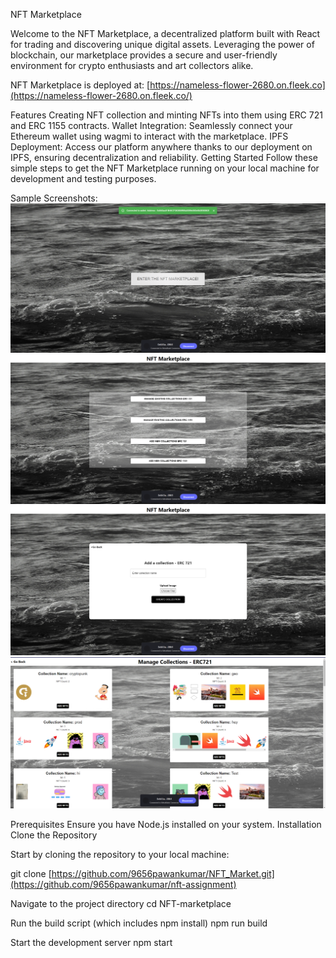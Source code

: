 NFT Marketplace

Welcome to the NFT Marketplace, a decentralized platform built with React for trading and discovering unique digital assets. Leveraging the power of blockchain, our marketplace provides a secure and user-friendly environment for crypto enthusiasts and art collectors alike.

NFT Marketplace is deployed at: [https://nameless-flower-2680.on.fleek.co](https://nameless-flower-2680.on.fleek.co/)




Features
Creating NFT collection and minting NFTs into them using ERC 721 and ERC 1155 contracts.
Wallet Integration: Seamlessly connect your Ethereum wallet using wagmi to interact with the marketplace.
IPFS Deployment: Access our platform anywhere thanks to our deployment on IPFS, ensuring decentralization and reliability.
Getting Started
Follow these simple steps to get the NFT Marketplace running on your local machine for development and testing purposes.

Sample Screenshots:
![screen1](screen1.png)
![screen2](screen2.png)
![screen3](screen3.png)
![screen4](screen4.png)

Prerequisites
Ensure you have Node.js installed on your system.
Installation
Clone the Repository

Start by cloning the repository to your local machine:

git clone [https://github.com/9656pawankumar/NFT_Market.git](https://github.com/9656pawankumar/nft-assignment)

Navigate to the project directory cd NFT-marketplace

Run the build script (which includes npm install) npm run build

Start the development server npm start
